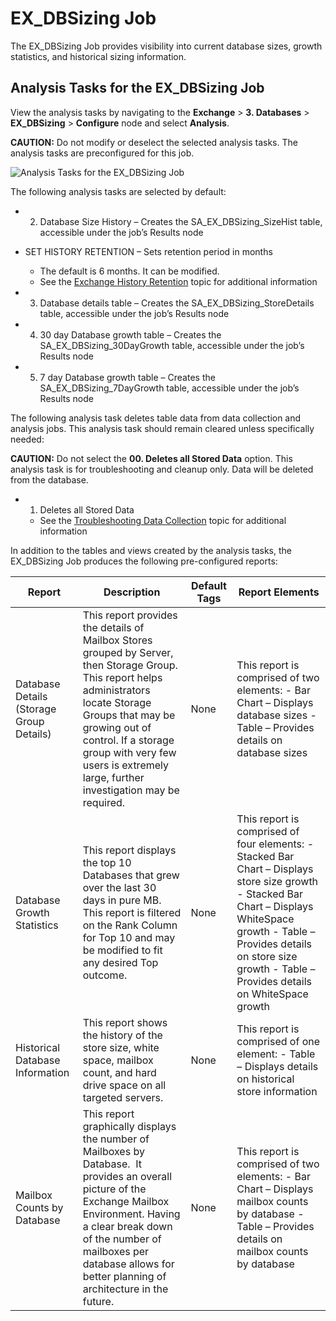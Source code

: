 # EX_DBSizing Job

The EX_DBSizing Job provides visibility into current database sizes, growth statistics, and
historical sizing information.

## Analysis Tasks for the EX_DBSizing Job

View the analysis tasks by navigating to the **Exchange** > **3. Databases** > **EX_DBSizing** >
**Configure** node and select **Analysis**.

**CAUTION:** Do not modify or deselect the selected analysis tasks. The analysis tasks are
preconfigured for this job.

![Analysis Tasks for the EX_DBSizing Job](/img/product_docs/accessanalyzer/11.6/solutions/exchange/databases/dbsizinganalysis.webp)

The following analysis tasks are selected by default:

-   2. Database Size History – Creates the SA_EX_DBSizing_SizeHist table, accessible under the job’s
       Results node
- SET HISTORY RETENTION – Sets retention period in months

    - The default is 6 months. It can be modified.
    - See the
      [Exchange History Retention](/docs/accessanalyzer/11.6/solutions/exchange/hubmetrics/collection/ex_metricscollection.md#exchange-history-retention)
      topic for additional information

-   3. Database details table – Creates the SA_EX_DBSizing_StoreDetails table, accessible under the
       job’s Results node
-   4. 30 day Database growth table – Creates the SA_EX_DBSizing_30DayGrowth table, accessible under
       the job’s Results node
-   5. 7 day Database growth table – Creates the SA_EX_DBSizing_7DayGrowth table, accessible under
       the job’s Results node

The following analysis task deletes table data from data collection and analysis jobs. This analysis
task should remain cleared unless specifically needed:

**CAUTION:** Do not select the **00. Deletes all Stored Data** option. This analysis task is for
troubleshooting and cleanup only. Data will be deleted from the database.

-   1. Deletes all Stored Data

    - See the
      [Troubleshooting Data Collection](/docs/accessanalyzer/11.6/solutions/exchange/hubmetrics/collection/ex_metricscollection.md#troubleshooting-data-collection)
      topic for additional information

In addition to the tables and views created by the analysis tasks, the EX_DBSizing Job produces the
following pre-configured reports:

| Report                                   | Description                                                                                                                                                                                                                                                                            | Default Tags | Report Elements                                                                                                                                                                                                                              |
| ---------------------------------------- | -------------------------------------------------------------------------------------------------------------------------------------------------------------------------------------------------------------------------------------------------------------------------------------- | ------------ | -------------------------------------------------------------------------------------------------------------------------------------------------------------------------------------------------------------------------------------------- |
| Database Details (Storage Group Details) | This report provides the details of Mailbox Stores grouped by Server, then Storage Group. This report helps administrators locate Storage Groups that may be growing out of control. If a storage group with very few users is extremely large, further investigation may be required. | None         | This report is comprised of two elements: - Bar Chart – Displays database sizes - Table – Provides details on database sizes                                                                                                                 |
| Database Growth Statistics               | This report displays the top 10 Databases that grew over the last 30 days in pure MB. This report is filtered on the Rank Column for Top 10 and may be modified to fit any desired Top outcome.                                                                                        | None         | This report is comprised of four elements: - Stacked Bar Chart – Displays store size growth - Stacked Bar Chart – Displays WhiteSpace growth - Table – Provides details on store size growth - Table – Provides details on WhiteSpace growth |
| Historical Database Information          | This report shows the history of the store size, white space, mailbox count, and hard drive space on all targeted servers.                                                                                                                                                             | None         | This report is comprised of one element: - Table – Displays details on historical store information                                                                                                                                          |
| Mailbox Counts by Database               | This report graphically displays the number of Mailboxes by Database.  It provides an overall picture of the Exchange Mailbox Environment. Having a clear break down of the number of mailboxes per database allows for better planning of architecture in the future.                 | None         | This report is comprised of two elements: - Bar Chart – Displays mailbox counts by database - Table – Provides details on mailbox counts by database                                                                                         |
